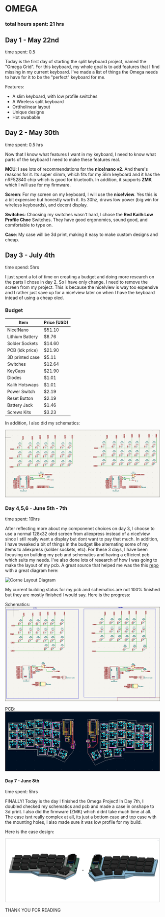 # OMEGA

### total hours spent: 21 hrs

## Day 1 - May 22nd

time spent: 0.5

Today is the first day of starting the split keyboard project, named the "Omega Grid". For this keyboard, my whole goal is to add features that I find missing in my current keyboard. I've made a list of things the Omega needs to have for it to be the "perfect" keyboard for me.

Features:
* A slim keyboard, with low profile switches
* A Wireless split keyboard
* Orttholinear layout
* Unique designs
* Hot swabable

## Day 2 - May 30th

time spent: 0.5 hrs

Now that I know what features I want in my keyboard, I need to know what parts of the keyboard I need to make these features real.

**MCU**: I see lots of recommendations for the **nice!nano v2**. And there's reasons for it. Its super slimm, which fits for my Slim keyboard and it has the nRF52840 chip which is good for bluetooth. In addition, it supports **ZMK** which I will use for my firmware.

**Screen**: For my screen on my keyboard, I will use the **nice!view**. Yes this is a bit expensive but honestly worth it. Its 30hz, draws low power (big win for wireless keyboards), and decent display.

**Switches**: Choosing my switches wasn't hard, I chose the **Red Kailh Low Profile Choc** Switches. They have good ergonomics, sound good, and comfortable to type on.

**Case**: My case will be 3d print, making it easy to make custom designs and cheap.


## Day 3 - July 4th

time spend: 5hrs

I just spent a lot of time on creating a budget and doing more research on the parts I chose in day 2. So I have only change.
I need to remove the screen from my project. This is because the nice!view is way too expensive and I rather just save up for a
nice!view later on when I have the keyboard intead of using a cheap oled.


### Budget
| Item              | Price (USD) |
|-------------------|--------------|
| Nice!Nano         | $51.10       |
| Lithium Battery   | $8.76        |
| Solder Sockets    | $14.60       |
| PCB (idk price)   | $21.90       |
| 3D printed case   | $5.11        |
| Switches          | $12.64       |
| KeyCaps           | $21.90       |
| Diodes            | $1.01        |
| Kalih Hotswaps    | $1.01        |
| Power Switch      | $2.19        |
| Reset Button      | $2.19        |
| Battery Jack      | $1.46        |
| Screws Kits       | $3.23        |


In addition, I also did my schematics:

![Schematics V1](/Images/schematics.png)


### Day 4,5,6 - June 5th - 7th

time spent: 10hrs

After reflecting more about my componenet choices on day 3, I choose to use a normal 128x32 oled screen from aliexpress instead of a nice!view since I still really want a display but dont want to pay that much. In addition, I have tweaked a bit of things in the budget like alternating some of my items to aliexpress (solder sockets, etc). For these 3 days, I have been focusing on building my pcb and schematics and having a efficient pcb which suits my needs. I've also done lots of research of how I was going to make the layout of my pcb. A great source that helped me was the this [repo](https://github.com/foostan/crkbd/?tab=readme-ov-file) with a great diagram here:

![Corne Layout Diagram](https://private-user-images.githubusercontent.com/736191/290963885-87ebea53-3c5c-42a1-97b3-f9292e4dacae.png?jwt=eyJhbGciOiJIUzI1NiIsInR5cCI6IkpXVCJ9.eyJpc3MiOiJnaXRodWIuY29tIiwiYXVkIjoicmF3LmdpdGh1YnVzZXJjb250ZW50LmNvbSIsImtleSI6ImtleTUiLCJleHAiOjE3NTE5NDQ3ODAsIm5iZiI6MTc1MTk0NDQ4MCwicGF0aCI6Ii83MzYxOTEvMjkwOTYzODg1LTg3ZWJlYTUzLTNjNWMtNDJhMS05N2IzLWY5MjkyZTRkYWNhZS5wbmc_WC1BbXotQWxnb3JpdGhtPUFXUzQtSE1BQy1TSEEyNTYmWC1BbXotQ3JlZGVudGlhbD1BS0lBVkNPRFlMU0E1M1BRSzRaQSUyRjIwMjUwNzA4JTJGdXMtZWFzdC0xJTJGczMlMkZhd3M0X3JlcXVlc3QmWC1BbXotRGF0ZT0yMDI1MDcwOFQwMzE0NDBaJlgtQW16LUV4cGlyZXM9MzAwJlgtQW16LVNpZ25hdHVyZT1iNmYxNTNhZTg3MzIzNWY3N2U5NWIwNzI1ZDBiODU4YzIwODI5NGQwODRhYjk3NmFlM2Y1ODlmYmZjZmNkZGY1JlgtQW16LVNpZ25lZEhlYWRlcnM9aG9zdCJ9.usJtd24eCMEThyGRKWSeMFYYO3ZEaceI-OPpY7Z2USQ)


My current building status for my pcb and schematics are not 100% finished but they are mostly finished I would say. Here is the progress:


Schematics:
![Schematics2](./Images/schematics2.png)

PCB:
![Pcb1](./Images/pcb1.png)


#### Day 7 - June 8th

time spent: 5hrs

FINALLY! Today is the day I finished the Omega Project! In Day 7th, I doubled checked my schematics and pcb and made a case in onshape to 3d print. I also did the firmware (ZMK) which didnt take much time at all. The case isnt really complex at all, its just a bottom case and top case with the mounting holes, I also made sure it was low profile for my build.

Here is the case design:

![Case](./Images/OmegaCase.png)





THANK YOU FOR READING